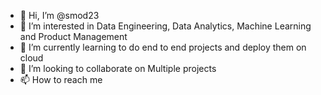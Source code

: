 - 👋 Hi, I’m @smod23
- 👀 I’m interested in Data Engineering, Data Analytics, Machine Learning and Product Management
- 🌱 I’m currently learning to do end to end projects and deploy them on cloud
- 💞️ I’m looking to collaborate on Multiple projects
- 📫 How to reach me 

<!---
smod23/smod23 is a ✨ special ✨ repository because its `README.md` (this file) appears on your GitHub profile.
You can click the Preview link to take a look at your changes.
--->
